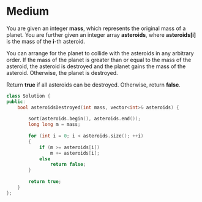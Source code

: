 # Medium

You are given an integer **mass**, which represents the original mass of a planet. You are further given an integer array **asteroids**, where **asteroids[i]** is the mass of the **i**-th asteroid.

You can arrange for the planet to collide with the asteroids in any arbitrary order. If the mass of the planet is greater than or equal to the mass of the asteroid, the asteroid is destroyed and the planet gains the mass of the asteroid. Otherwise, the planet is destroyed.

Return **true** if all asteroids can be destroyed. Otherwise, return **false**.

```cpp
class Solution {
public:
    bool asteroidsDestroyed(int mass, vector<int>& asteroids) {
        
        sort(asteroids.begin(), asteroids.end());
        long long m = mass;
        
        for (int i = 0; i < asteroids.size(); ++i)
        {
            if (m >= asteroids[i])
                m += asteroids[i];
            else
                return false;
        }
        
        return true;
    }
};
```
